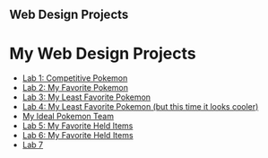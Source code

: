 ## Web Design Projects

<h1>My Web Design Projects</h1>

<ul>
    <li><a href="Lab1/index.html">Lab 1: Competitive Pokemon</a></li>
    <li><a href="Lab2/index.html">Lab 2: My Favorite Pokemon</a></li>
    <li><a href="Lab3/index.html">Lab 3: My Least Favorite Pokemon</a></li>
    <li><a href="Lab4/index.html">Lab 4: My Least Favorite Pokemon (but this time it looks cooler)</a></li>
    <li><a href="Midterm/index.html">My Ideal Pokemon Team</a></li>
    <li><a href="Lab5/index.html">Lab 5: My Favorite Held Items</a></li>
    <li><a href="Lab6/index.html">Lab 6: My Favorite Held Items</a></li>
    <li><a href="Lab7/index.html">Lab 7</a></li>
</ul>